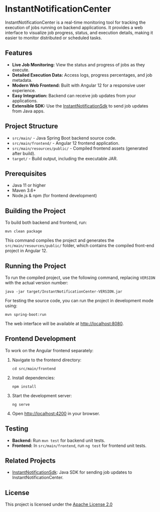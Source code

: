 # InstantNotificationCenter

InstantNotificationCenter is a real-time monitoring tool for tracking the execution of jobs running on backend applications. It provides a web interface to visualize job progress, status, and execution details, making it easier to monitor distributed or scheduled tasks.

## Features

- **Live Job Monitoring:** View the status and progress of jobs as they execute.
- **Detailed Execution Data:** Access logs, progress percentages, and job metadata.
- **Modern Web Frontend:** Built with Angular 12 for a responsive user experience.
- **Easy Integration:** Backend can receive job updates from your applications.
- **Extensible SDK:** Use the [InstantNotificationSdk](https://github.com/ricardoponcio/InstantNotificationSdk) to send job updates from Java apps.

## Project Structure

- `src/main/` - Java Spring Boot backend source code.
- `src/main/frontend/` - Angular 12 frontend application.
- `src/main/resources/public/` - Compiled frontend assets (generated after build).
- `target/` - Build output, including the executable JAR.

## Prerequisites

- Java 11 or higher
- Maven 3.6+
- Node.js & npm (for frontend development)

## Building the Project

To build both backend and frontend, run:
```
mvn clean package
```

This command compiles the project and generates the `src/main/resources/public/` folder, which contains the compiled front-end project in Angular 12.

## Running the Project

To run the compiled project, use the following command, replacing `VERSION` with the actual version number:
```
java -jar target/InstantNotificationCenter-VERSION.jar
```

For testing the source code, you can run the project in development mode using:
```
mvn spring-boot:run
```

The web interface will be available at [http://localhost:8080](http://localhost:8080).

## Frontend Development

To work on the Angular frontend separately:

1. Navigate to the frontend directory:
    ```
    cd src/main/frontend
    ```
2. Install dependencies:
    ```
    npm install
    ```
3. Start the development server:
    ```
    ng serve
    ```
4. Open [http://localhost:4200](http://localhost:4200) in your browser.

## Testing

- **Backend:** Run `mvn test` for backend unit tests.
- **Frontend:** In `src/main/frontend`, run `ng test` for frontend unit tests.

## Related Projects

- [InstantNotificationSdk](../InstantNotificationSdk/README.md): Java SDK for sending job updates to InstantNotificationCenter.

## License

This project is licensed under the [Apache License 2.0](LICENSE)